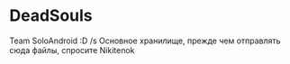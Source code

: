 # DeadSouls
Team SoloAndroid
:D
/s
Основное хранилище, прежде чем отправлять сюда файлы, спросите Nikitenok
